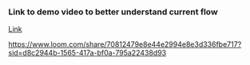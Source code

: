 ### Link to demo video to better understand current flow 

[Link](https://www.loom.com/share/70812479e8e44e2994e8e3d336fbe717?sid=d8c2944b-1565-417a-bf0a-795a22438d93)

https://www.loom.com/share/70812479e8e44e2994e8e3d336fbe717?sid=d8c2944b-1565-417a-bf0a-795a22438d93